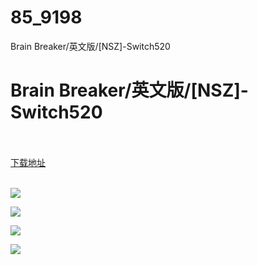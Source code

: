 # 85_9198
Brain Breaker/英文版/[NSZ]-Switch520
# Brain Breaker/英文版/[NSZ]-Switch520
 <br/></br>
[下载地址](https://www.switch520.cc/article/9198 "下载地址")
<br/></br>

<p><span style="color: #ffffff;"><img src="https://www.switch520.cc/muke_img/upload_art_editor_20210118-1_e7ae92e21e87009eb36c7cb7affa6cf1.jpg"></span></p>
<p><span style="color: #ffffff;"><img src="https://www.switch520.cc/muke_img/upload_art_editor_20210118-1_d3aa9de1aa5439d88fee93c7f84fb537.jpg"></span></p>
<p><span style="color: #ffffff;"><img src="https://www.switch520.cc/muke_img/upload_art_editor_20210118-1_ce0f7b60537b7ed1dd76b2cd63d43a02.jpg"></span></p>
<p><span style="color: #ffffff;"><img src="https://www.switch520.cc/muke_img/upload_art_editor_20210118-1_97a47eedf3c4017bcda15ba902e14f7e.jpg">&nbsp;</span></p>
<p><span style="color: #ffffff;"><strong>&nbsp;</strong></span></p>

